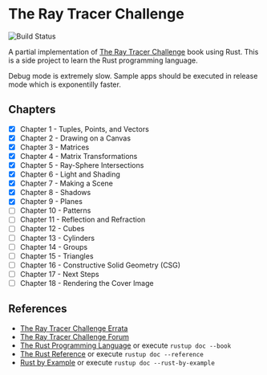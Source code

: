 # The Ray Tracer Challenge

![Build Status](https://github.com/sebas642/the-ray-tracer-challenge-rust/workflows/Rust/badge.svg)

A partial implementation of [The Ray Tracer Challenge](https://pragprog.com/book/jbtracer/the-ray-tracer-challenge) book using Rust.
This is a side project to learn the Rust programming language.

Debug mode is extremely slow. Sample apps should be executed in release mode which is exponentilly faster.

## Chapters

- [x] Chapter 1 - Tuples, Points, and Vectors
- [x] Chapter 2 - Drawing on a Canvas
- [X] Chapter 3 - Matrices
- [X] Chapter 4 - Matrix Transformations
- [X] Chapter 5 - Ray-Sphere Intersections
- [X] Chapter 6 - Light and Shading
- [X] Chapter 7 - Making a Scene
- [X] Chapter 8 - Shadows
- [X] Chapter 9 - Planes
- [ ] Chapter 10 - Patterns
- [ ] Chapter 11 - Reflection and Refraction
- [ ] Chapter 12 - Cubes
- [ ] Chapter 13 - Cylinders
- [ ] Chapter 14 - Groups
- [ ] Chapter 15 - Triangles
- [ ] Chapter 16 - Constructive Solid Geometry (CSG)
- [ ] Chapter 17 - Next Steps
- [ ] Chapter 18 - Rendering the Cover Image

## References

- [The Ray Tracer Challenge Errata](https://pragprog.com/titles/jbtracer/errata)
- [The Ray Tracer Challenge Forum](https://forum.raytracerchallenge.com/)
- [The Rust Programming Language](https://doc.rust-lang.org/book/) or execute ```rustup doc --book```
- [The Rust Reference](https://doc.rust-lang.org/stable/reference/) or execute ```rustup doc --reference```
- [Rust by Example](https://doc.rust-lang.org/rust-by-example/) or execute ```rustup doc --rust-by-example```
